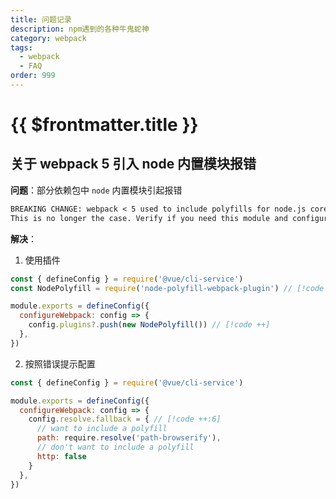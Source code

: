 ```yaml
---
title: 问题记录
description: npm遇到的各种牛鬼蛇神
category: webpack
tags:
  - webpack
  - FAQ
order: 999
---
```



# {{ $frontmatter.title }}


## 关于 webpack 5 引入 node 内置模块报错


**问题**：部分依赖包中 `node` 内置模块引起报错

```txt
BREAKING CHANGE: webpack < 5 used to include polyfills for node.js core modules by default. // [!code error:1]
This is no longer the case. Verify if you need this module and configure a polyfill for it.
```

**解决**：

1. 使用插件

```js
const { defineConfig } = require('@vue/cli-service')
const NodePolyfill = require('node-polyfill-webpack-plugin') // [!code ++]

module.exports = defineConfig({
  configureWebpack: config => {
    config.plugins?.push(new NodePolyfill()) // [!code ++]
  },
})
```

2. 按照错误提示配置

```js
const { defineConfig } = require('@vue/cli-service')

module.exports = defineConfig({
  configureWebpack: config => {
    config.resolve.fallback = { // [!code ++:6]
      // want to include a polyfill
      path: require.resolve('path-browserify'),
      // don't want to include a polyfill
      http: false
    }
  },
})
```
